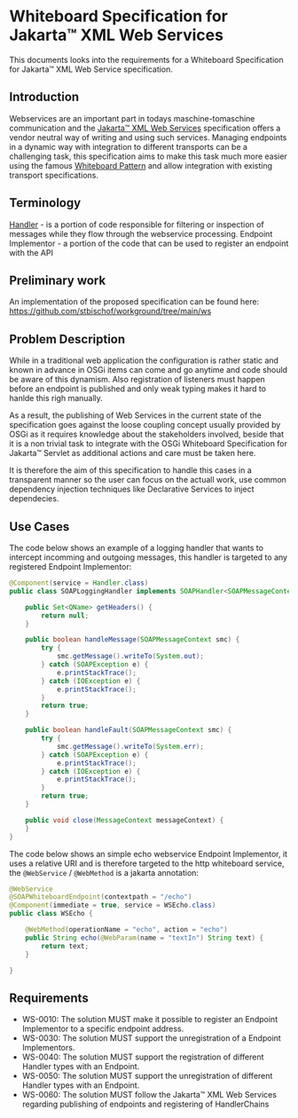 # Whiteboard Specification for Jakarta™ XML Web Services

This documents looks into the requirements for a Whiteboard Specification for Jakarta™ XML Web Service specification.

## Introduction

Webservices are an important part in todays maschine-tomaschine communication and the [Jakarta™ XML Web Services](https://jakarta.ee/specifications/xml-web-services/4.0/jakarta-xml-ws-spec-4.0.html) specification offers a vendor neutral way of writing and using such services.
Managing endpoints in a dynamic way with integration to different transports can be a challenging task, this specification aims to make this task much more easier using the famous [Whiteboard Pattern](https://enroute.osgi.org/FAQ/400-patterns.html#whiteboard-pattern)
and allow integration with existing transport specifications.

## Terminology

[Handler](https://jakarta.ee/specifications/xml-web-services/4.0/apidocs/jakarta.xml.ws/jakarta/xml/ws/handler/handler) - is a portion of code responsible for filtering or inspection of messages while they flow through the webservice processing.
Endpoint Implementor - a portion of the code that can be used to register an endpoint with the API

## Preliminary work

An implementation of the proposed specification can be found here:
https://github.com/stbischof/workground/tree/main/ws

## Problem Description

While in a traditional web application the configuration is rather static and known in advance in OSGi items can come and go anytime and code should be aware of this dynamism.
Also registration of listeners must happen before an endpoint is published and only 
weak typing makes it hard to hanlde this righ manually.

As a result, the publishing of Web Services in the current state of the specification goes against the loose coupling concept usually provided by OSGi 
as it requires knowledge about the stakeholders involved, beside that it is a non trivial 
task to integrate with the OSGi Whiteboard Specification for Jakarta™ Servlet as additional 
actions and care must be taken here.

It is therefore the aim of this specification to handle this cases in a transparent manner so the user can focus 
on the actuall work, use common dependency injection techniques like Declarative Services 
to inject dependecies.

## Use Cases

The code below shows an example of a logging handler that wants to intercept incomming 
and outgoing messages, this handler is targeted to any registered Endpoint Implementor:

```java
@Component(service = Handler.class)
public class SOAPLoggingHandler implements SOAPHandler<SOAPMessageContext> {

	public Set<QName> getHeaders() {
		return null;
	}

	public boolean handleMessage(SOAPMessageContext smc) {
		try {
			smc.getMessage().writeTo(System.out);
		} catch (SOAPException e) {
			e.printStackTrace();
		} catch (IOException e) {
			e.printStackTrace();
		}
		return true;
	}

	public boolean handleFault(SOAPMessageContext smc) {
		try {
			smc.getMessage().writeTo(System.err);
		} catch (SOAPException e) {
			e.printStackTrace();
		} catch (IOException e) {
			e.printStackTrace();
		}
		return true;
	}

	public void close(MessageContext messageContext) {
	}
}
```

The code below shows an simple echo webservice Endpoint Implementor, it uses a relative 
URI and is therefore targeted to the http whiteboard service, the `@WebService` / `@WebMethod` is 
a jakarta annotation:

```java
@WebService
@SOAPWhiteboardEndpoint(contextpath = "/echo")
@Component(immediate = true, service = WSEcho.class)
public class WSEcho {

	@WebMethod(operationName = "echo", action = "echo")
	public String echo(@WebParam(name = "textIn") String text) {
		return text;
	}

}
```

## Requirements

- WS-0010: The solution MUST make it possible to register an Endpoint Implementor to a specific endpoint address.
- WS-0030: The solution MUST support the unregistration of a Endpoint Implementors.
- WS-0040: The solution MUST support the registration of different Handler types with an Endpoint.
- WS-0050: The solution MUST support the unregistration of different Handler types with an Endpoint.
- WS-0060: The solution MUST follow the Jakarta™ XML Web Services regarding publishing of endpoints and registering of HandlerChains
